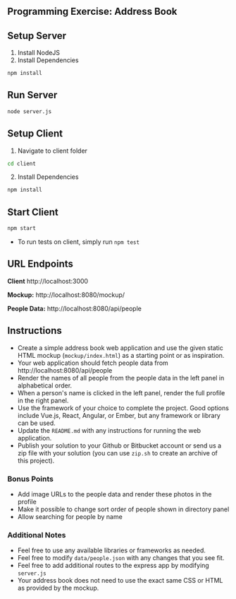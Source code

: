## Programming Exercise: Address Book

## Setup Server

1. Install NodeJS
2. Install Dependencies

```bash
npm install
```

## Run Server

```bash
node server.js
```

## Setup Client

1. Navigate to client folder

```bash
cd client
```

2. Install Dependencies

```bash
npm install
```

## Start Client

```bash
npm start
```

- To run tests on client, simply run `npm test`

## URL Endpoints

**Client**
http://localhost:3000

**Mockup:**
http://localhost:8080/mockup/

**People Data:**
http://localhost:8080/api/people

## Instructions

- Create a simple address book web application and use the given static
  HTML mockup (`mockup/index.html`) as a starting point or as inspiration.
- Your web application should fetch people data from http://localhost:8080/api/people
- Render the names of all people from the people data in the left panel
  in alphabetical order.
- When a person's name is clicked in the left panel, render the full profile in the right panel.
- Use the framework of your choice to complete the project. Good options include Vue.js, React, Angular, or Ember, but any framework or library can be used.
- Update the `README.md` with any instructions for running the web application.
- Publish your solution to your Github or Bitbucket account or send us a zip file with your solution
  (you can use `zip.sh` to create an archive of this project).

### Bonus Points

- Add image URLs to the people data and render these photos in the profile
- Make it possible to change sort order of people shown in directory panel
- Allow searching for people by name

### Additional Notes

- Feel free to use any available libraries or frameworks as needed.
- Feel free to modify `data/people.json` with any changes that you see fit.
- Feel free to add additional routes to the express app by modifying `server.js`
- Your address book does not need to use the exact same CSS or HTML as provided
  by the mockup.
